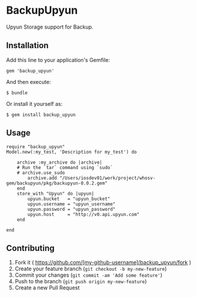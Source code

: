 # BackupUpyun

Upyun Storage support for Backup.

## Installation

Add this line to your application's Gemfile:

    gem 'backup_upyun'

And then execute:

    $ bundle

Or install it yourself as:

    $ gem install backup_upyun

## Usage

    require "backup_upyun"
    Model.new(:my_test, 'Description for my_test') do
    
        archive :my_archive do |archive|
        # Run the `tar` command using `sudo`
        # archive.use_sudo
            archive.add "/Users/iosdev01/work/project/whosv-gem/backupyun/pkg/backupyun-0.0.2.gem"
        end
        store_with "Upyun" do |upyun|
            upyun.bucket   = "upyun_bucket"
            upyun.username = "upyun_username"
            upyun.password = "upyun_password"
            upyun.host     = "http://v0.api.upyun.com"
        end
  
    end

## Contributing

1. Fork it ( https://github.com/[my-github-username]/backup_upyun/fork )
2. Create your feature branch (`git checkout -b my-new-feature`)
3. Commit your changes (`git commit -am 'Add some feature'`)
4. Push to the branch (`git push origin my-new-feature`)
5. Create a new Pull Request
